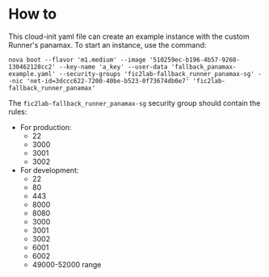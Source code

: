 # How to

This cloud-init yaml file can create an example instance with the custom Runner's panamax.
To start an instance, use the command:


```
nova boot --flavor 'm1.medium' --image '510259ec-b196-4b57-9260-130462128cc2' --key-name 'a_key' --user-data 'fallback_panamax-example.yaml' --security-groups 'fic2lab-fallback_runner_panamax-sg' --nic 'net-id=3dccc622-7200-40be-b523-0f73674db0e7' 'fic2lab-fallback_runner_panamax'
```


The `fic2lab-fallback_runner_panamax-sg` security group should contain the rules:
* For production:
  * 22
  * 3000
  * 3001
  * 3002
* For development:
  * 22
  * 80
  * 443
  * 8000
  * 8080
  * 3000
  * 3001
  * 3002
  * 6001
  * 6002
  * 49000-52000 range
